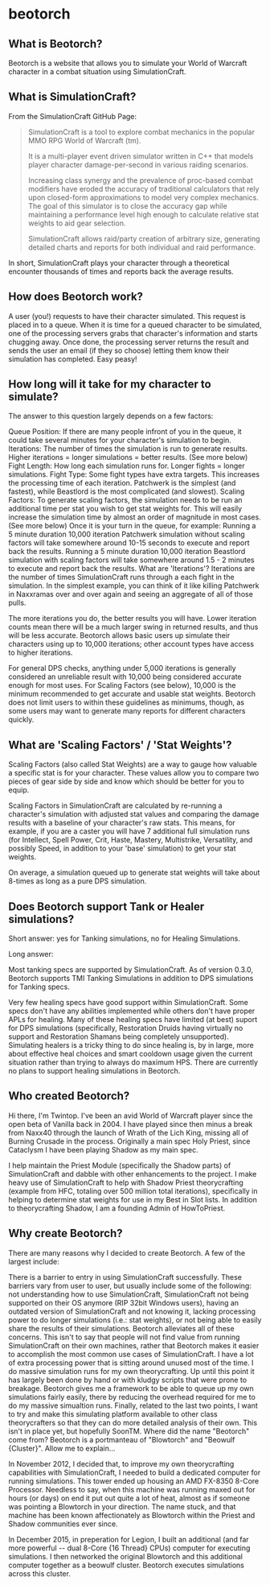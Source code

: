# beotorch

## What is Beotorch?
Beotorch is a website that allows you to simulate your World of Warcraft character in a combat situation using SimulationCraft.

## What is SimulationCraft?
From the SimulationCraft GitHub Page:

>SimulationCraft is a tool to explore combat mechanics in the popular MMO RPG World of Warcraft (tm).
>
>It is a multi-player event driven simulator written in C++ that models player character damage-per-second in various raiding scenarios.
>
>Increasing class synergy and the prevalence of proc-based combat modifiers have eroded the accuracy of traditional calculators that rely upon closed-form approximations to model very complex mechanics. The goal of this simulator is to close the accuracy gap while maintaining a performance level high enough to calculate relative stat weights to aid gear selection.
>
>SimulationCraft allows raid/party creation of arbitrary size, generating detailed charts and reports for both individual and raid performance.

In short, SimulationCraft plays your character through a theoretical encounter thousands of times and reports back the average results.

## How does Beotorch work?
A user (you!) requests to have their character simulated. This request is placed in to a queue. When it is time for a queued character to be simulated, one of the processing servers grabs that character's information and starts chugging away. Once done, the processing server returns the result and sends the user an email (if they so choose) letting them know their simulation has completed. Easy peasy!

## How long will it take for my character to simulate?
The answer to this question largely depends on a few factors:

Queue Position: If there are many people infront of you in the queue, it could take several minutes for your character's simulation to begin.
Iterations: The number of times the simulation is run to generate results. Higher iterations = longer simulations = better results. (See more below)
Fight Length: How long each simulation runs for. Longer fights = longer simulations.
Fight Type: Some fight types have extra targets. This increases the processing time of each iteration. Patchwerk is the simplest (and fastest), while Beastlord is the most complicated (and slowest).
Scaling Factors: To generate scaling factors, the simulation needs to be run an additional time per stat you wish to get stat weights for. This will easily increase the simulation time by almost an order of magnitude in most cases. (See more below)
Once it is your turn in the queue, for example:
Running a 5 minute duration 10,000 iteration Patchwerk simulation without scaling factors will take somewhere around 10-15 seconds to execute and report back the results.
Running a 5 minute duration 10,000 iteration Beastlord simulation with scaling factors will take somewhere around 1.5 - 2 minutes to execute and report back the results.
What are 'Iterations'?
Iterations are the number of times SimulationCraft runs through a each fight in the simulation. In the simplest example, you can think of it like killing Patchwerk in Naxxramas over and over again and seeing an aggregate of all of those pulls.

The more iterations you do, the better results you will have. Lower iteration counts mean there will be a much larger swing in returned results, and thus will be less accurate. Beotorch allows basic users up simulate their characters using up to 10,000 iterations; other account types have access to higher iterations.

For general DPS checks, anything under 5,000 iterations is generally considered an unreliable result with 10,000 being considered accurate enough for most uses. For Scaling Factors (see below), 10,000 is the minimum recommended to get accurate and usable stat weights. Beotorch does not limit users to within these guidelines as minimums, though, as some users may want to generate many reports for different characters quickly.

## What are 'Scaling Factors' / 'Stat Weights'?
Scaling Factors (also called Stat Weights) are a way to gauge how valuable a specific stat is for your character. These values allow you to compare two pieces of gear side by side and know which should be better for you to equip.

Scaling Factors in SimulationCraft are calculated by re-running a character's simulation with adjusted stat values and comparing the damage results with a baseline of your character's raw stats. This means, for example, if you are a caster you will have 7 additional full simulation runs (for Intellect, Spell Power, Crit, Haste, Mastery, Multistrike, Versatility, and possibly Speed, in addition to your 'base' simulation) to get your stat weights.

On average, a simulation queued up to generate stat weights will take about 8-times as long as a pure DPS simulation.

## Does Beotorch support Tank or Healer simulations?
Short answer: yes for Tanking simulations, no for Healing Simulations.

Long answer:

Most tanking specs are supported by SimulationCraft. As of version 0.3.0, Beotorch supports TMI Tanking Simulations in addition to DPS simulations for Tanking specs.

Very few healing specs have good support within SimulationCraft. Some specs don't have any abilities implemented while others don't have proper APLs for healing. Many of these healing specs have limited (at best) suport for DPS simulations (specifically, Restoration Druids having virtually no support and Restoration Shamans being completely unsupported). Simulating healers is a tricky thing to do since healing is, by in large, more about effective heal choices and smart cooldown usage given the current situation rather than trying to always do maximum HPS. There are currently no plans to support healing simulations in Beotorch.

## Who created Beotorch?
Hi there, I'm Twintop. I've been an avid World of Warcraft player since the open beta of Vanilla back in 2004. I have played since then minus a break from Naxx40 through the launch of Wrath of the Lich King, missing all of Burning Crusade in the process. Originally a main spec Holy Priest, since Cataclysm I have been playing Shadow as my main spec.

I help maintain the Priest Module (specifically the Shadow parts) of SimulationCraft and dabble with other enhancements to the project. I make heavy use of SimulationCraft to help with Shadow Priest theorycrafting (example from HFC, totaling over 500 million total iterations), specifically in helping to determine stat weights for use in my Best in Slot lists. In addition to theorycrafting Shadow, I am a founding Admin of HowToPriest.

## Why create Beotorch?
There are many reasons why I decided to create Beotorch. A few of the largest include:

There is a barrier to entry in using SimulationCraft successfully. These barriers vary from user to user, but usually include some of the following: not understanding how to use SimulationCraft, SimulationCraft not being supported on their OS anymore (RIP 32bit Windows users), having an outdated version of SimulationCraft and not knowing it, lacking processing power to do longer simulations (i.e.: stat weights), or not being able to easily share the results of their simulations. Beotorch alleviates all of these concerns. This isn't to say that people will not find value from running SimulationCraft on their own machines, rather that Beotorch makes it easier to accomplish the most common use cases of SimulationCraft.
I have a lot of extra processing power that is sitting around unused most of the time.
I do massive simulation runs for my own theorycrafting. Up until this point it has largely been done by hand or with kludgy scripts that were prone to breakage. Beotorch gives me a framework to be able to queue up my own simulations fairly easily, there by reducing the overhead required for me to do my massive simualtion runs.
Finally, related to the last two points, I want to try and make this simulating platform available to other class theorycrafters so that they can do more detailed analysis of their own. This isn't in place yet, but hopefully SoonTM.
Where did the name "Beotorch" come from?
Beotorch is a portmanteau of "Blowtorch" and "Beowulf {Cluster}". Allow me to explain...

In November 2012, I decided that, to improve my own theorycrafting capabilities with SimulationCraft, I needed to build a dedicated computer for running simulations. This tower ended up housing an AMD FX-8350 8-Core Processor. Needless to say, when this machine was running maxed out for hours (or days) on end it put out quite a lot of heat, almost as if someone was pointing a Blowtorch in your direction. The name stuck, and that machine has been known affectionately as Blowtorch within the Priest and Shadow communities ever since.

In December 2015, in preperation for Legion, I built an additional (and far more powerful -- dual 8-Core {16 Thread} CPUs) computer for executing simulations. I then networked the original Blowtorch and this additional computer together as a beowulf cluster. Beotorch executes simulations across this cluster.
